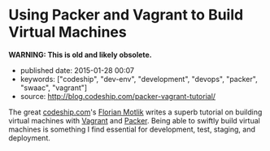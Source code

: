 Using Packer and Vagrant to Build Virtual Machines
==================================================

**WARNING: This is old and likely obsolete.**

-   published date: 2015-01-28 00:07
-   keywords: \[\"codeship\", \"dev-env\", \"development\", \"devops\", \"packer\", \"swaac\", \"vagrant\"\]
-   source: <http://blog.codeship.com/packer-vagrant-tutorial/>

The great [codeship.com](http://www.codeship.com)\'s [Florian Motlik](http://blog.codeship.com/author/florianmotlik/) writes a superb tutorial on building virtual machines with [Vagrant](http://vagrantup.com) and [Packer](http://www.packer.io). Being able to swiftly build virtual machines is something I find essential for development, test, staging, and deployment.
